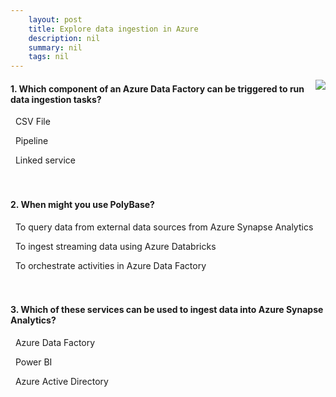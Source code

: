 ```yaml
---
    layout: post
    title: Explore data ingestion in Azure 
    description: nil
    summary: nil
    tags: nil
---
```



 <a target="_blank" href="https://docs.microsoft.com/en-us/learn/modules/explore-data-ingestion-azure/4-knowledge-check/"><i class="fas fa-external-link-alt"></i> </a>
 <img align="right" src="https://docs.microsoft.com/en-us/learn/achievements/explore-data-ingestion-azure.svg">
####  1. Which component of an Azure Data Factory can be triggered to run data ingestion tasks?


<i class='far fa-square'></i> &nbsp;&nbsp;CSV File

<i class='fas fa-check-square' style='color: Dodgerblue;'></i> &nbsp;&nbsp;Pipeline

<i class='far fa-square'></i> &nbsp;&nbsp;Linked service
<br />
<br />
<br />

####  2. When might you use PolyBase?


<i class='fas fa-check-square' style='color: Dodgerblue;'></i> &nbsp;&nbsp;To query data from external data sources from Azure Synapse Analytics

<i class='far fa-square'></i> &nbsp;&nbsp;To ingest streaming data using Azure Databricks

<i class='far fa-square'></i> &nbsp;&nbsp;To orchestrate activities in Azure Data Factory
<br />
<br />
<br />

####  3. Which of these services can be used to ingest data into Azure Synapse Analytics?


<i class='fas fa-check-square' style='color: Dodgerblue;'></i> &nbsp;&nbsp;Azure Data Factory

<i class='far fa-square'></i> &nbsp;&nbsp;Power BI

<i class='far fa-square'></i> &nbsp;&nbsp;Azure Active Directory
<br />
<br />
<br />
